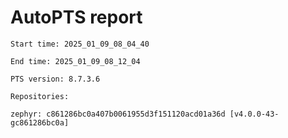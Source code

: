 # AutoPTS report

    Start time: 2025_01_09_08_04_40

    End time: 2025_01_09_08_12_04

    PTS version: 8.7.3.6

    Repositories:

	zephyr: c861286bc0a407b0061955d3f151120acd01a36d [v4.0.0-43-gc861286bc0a]
